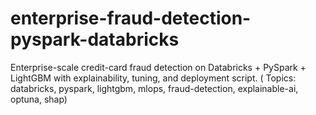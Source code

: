 # enterprise-fraud-detection-pyspark-databricks
Enterprise-scale credit-card fraud detection on Databricks + PySpark + LightGBM with explainability, tuning, and deployment script. ( Topics: databricks, pyspark, lightgbm, mlops, fraud-detection, explainable-ai, optuna, shap)
